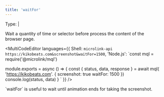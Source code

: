 ```yaml
---
title: 'waitFor'
--- 
```


Type: <TypeContainer><Type children='<number>'/> | <Type children='<string>'/></TypeContainer><br/>

Wait a quantity of time or selector before process the content of the browser page.

<MultiCodeEditor languages={{
  Shell: `microlink-api https://kikobeats.com&screenshot&waitFor=1500`,
  'Node.js': `const mql = require('@microlink/mql')
 
module.exports = async () => {
  const { status, data, response } = await mql(
    'https://kikobeats.com'. { 
      screenshot: true
      waitFor: 1500
  })
  console.log(status, data)
}
  `
  }} 
/>

<Figcaption>`waitFor` is useful to wait until animation ends for taking the screenshot.</Figcaption>
